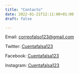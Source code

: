 ```yaml
---
title: "Contacto"
date: 2022-01-21T12:11:00+01:00
draft: false

---
```


Email: correofalso123@gmail.com


Twitter: [Cuentafalsa123](https://twitter.com/?lang=es)


Facebook: [Cuentafalsa123](https://es-es.facebook.com/)


Instagram: [Cuentafalsa123](https://www.instagram.com/?hl=es)